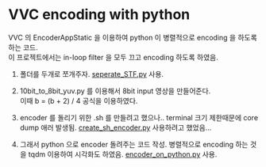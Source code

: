 # VVC encoding with python 
VVC 의 EncoderAppStatic 을 이용하여 python 이 병렬적으로 encoding 을 하도록 하는 코드.  
이 프로젝트에서는 in-loop filter 을 모두 끄고 encoding 하도록 하였음.  

1. 폴더를 두개로 쪼개주자. 
[seperate_STF.py](encoding_code_xx/seperate_STF.py) 사용.
   
   
2. 10bit_to_8bit_yuv.py 를 이용해서 8bit input 영상을 만들어준다.   
   이때 b = (b + 2) / 4 공식을 이용하였다.
   
   
3. encoder 를 돌리기 위한 .sh 를 만들려고 했으나.. terminal 크기 제한때문에 core dump 애러 발생됨.
   [create_sh_encoder.py](encoding_code_xx/create_sh_encoder.py) 사용하려고 했었음...
   

4. 그래서 python 으로 encoder 돌려주는 코드 작성. 병렬적으로 encoding 하는 것을 tqdm 이용하여 시각화도 하였음.
   [encoder_on_python.py](encoding_code_xx/encoder_on_python.py) 사용.
